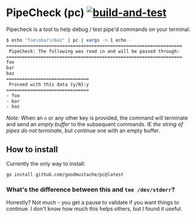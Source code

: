 # PipeCheck (pc) [![build-and-test](https://github.com/goodmustache/pc/workflows/build-and-test/badge.svg?branch=main)](https://github.com/goodmustache/pc/actions/workflows/build-test.yml)
Pipecheck is a tool to help debug / test pipe'd commands on your terminal:

```bash
$ echo "foo\nbar\nbaz" | pc | xargs -n 1 echo -
==================================================================
 PipeCheck: The following was read in and will be passed through:
==================================================================
foo
bar
baz
===============================
 Proceed with this data (y/N):y
===============================
- foo
- bar
- baz
```

*Note*:
When an `n` or any other key is provided, the command will terminate and send an _empty buffer_ to the subsequent commands.
IE *the string of pipes do not terminate*, but continue one with an empty buffer.

## How to install

Currently the only way to install:

```
go install github.com/goodmustache/pc@latest
```

### What's the difference between this and `tee /dev/stderr`?

Honestly?
Not much - you get a pause to validate if you want things to continue.
I don't know how much this helps others, but I found it useful.
